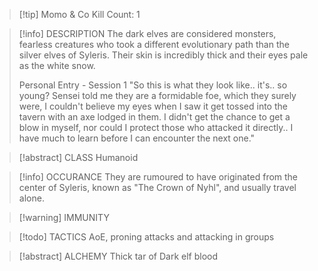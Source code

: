 > [!tip] Momo & Co Kill Count: 1 

> [!info] DESCRIPTION
> The dark elves are considered monsters, fearless creatures who took a different evolutionary path than the silver elves of Syleris. Their skin is incredibly thick and their eyes pale as the white snow. 
> 
> 	Personal Entry - Session 1
> 	"So this is what they look like.. it's.. so young? Sensei told me they are a formidable foe, which they surely were, I couldn't believe my eyes when I saw it get tossed into the tavern with an axe lodged in them. I didn't get the chance to get a blow in myself, nor could I protect those who attacked it directly.. I have much to learn before I can encounter the next one."

> [!abstract] CLASS
> Humanoid

> [!info] OCCURANCE
> They are rumoured to have originated from the center of Syleris, known as "The Crown of Nyhl", and usually travel alone.

> [!warning] IMMUNITY

>[!todo] TACTICS
>AoE, proning attacks and attacking in groups

> [!abstract] ALCHEMY
> Thick tar of Dark elf blood